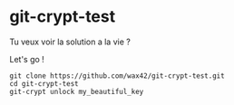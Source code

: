 # git-crypt-test


Tu veux voir la solution a la vie ? 

Let's go !

```
git clone https://github.com/wax42/git-crypt-test.git
cd git-crypt-test
git-crypt unlock my_beautiful_key
```



